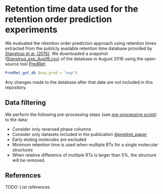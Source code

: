 # Retention time data used for the retention order prediction experiments

We evaluated the retention order prediction approach using retention times extracted
from the publicly available retention time database provided by [Stanstrup et al. (2015)][@predret_paper].
We downloaded a snapshot ([Stanstrup_exp_Aug16.csv](Stanstrup_exp_Aug16.csv)) of 
the database in August 2016 using the open-source tool [PredRet](https://github.com/stanstrup/PredRet):
```R
PredRet_get_db (exp_pred = "exp")
```
Any changes made to the database after that date are not included in this repository. 

## Data filtering

We perform the following pre-processing steps (see [pre-processing script](preprocessing_PredRet_v2.Rmd))
to the data:

- Consider only reversed phase columns
- Consider only datasets included in the publication [@predret_paper]
- Early eluting molecules are excluded
- Minimum retention time is used when multiple RTs for a single molecular structures
- When relative difference of multiple RTs is larger than 5%, the structure will be removed.


## References

TODO: List references

[@predret_paper]: https://pubs.acs.org/doi/abs/10.1021/acs.analchem.5b02287 "PredRet: Prediction of Retention Time by Direct Mapping between Multiple Chromatographic Systems, Stanstrup, J.; Neumann, S. & Vrhovšek, U., Analytical Chemistry, 2015"
